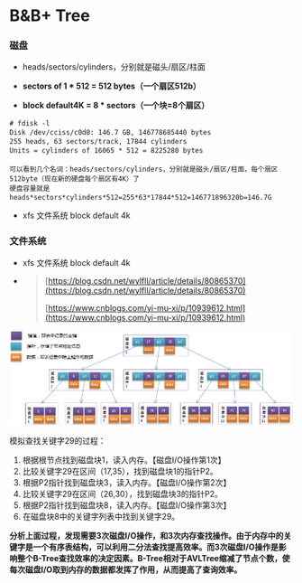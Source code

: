 # B&B+ Tree

### 磁盘

* heads/sectors/cylinders，分别就是磁头/扇区/柱面
* **sectors of 1 \* 512 = 512 bytes（一个扇区512b）**

* **block default4K  = 8 \* sectors（一个块=8个扇区）**

```shell
# fdisk -l
Disk /dev/cciss/c0d0: 146.7 GB, 146778685440 bytes
255 heads, 63 sectors/track, 17844 cylinders
Units = cylinders of 16065 * 512 = 8225280 bytes

可以看到几个名词：heads/sectors/cylinders，分别就是磁头/扇区/柱面，每个扇区512byte（现在新的硬盘每个扇区有4K）了
硬盘容量就是heads*sectors*cylinders*512=255*63*17844*512=146771896320b=146.7G
```

* xfs 文件系统  block default 4k

### 文件系统

* xfs 文件系统  block default 4k
* > [https://blog.csdn.net/wylfll/article/details/80865370](https://blog.csdn.net/wylfll/article/details/80865370)
  >
  > [https://www.cnblogs.com/yi-mu-xi/p/10939612.html](https://www.cnblogs.com/yi-mu-xi/p/10939612.html)

![](/assets/btree.png)

模拟查找关键字29的过程：

1. 根据根节点找到磁盘块1，读入内存。【磁盘I/O操作第1次】
2. 比较关键字29在区间（17,35），找到磁盘块1的指针P2。
3. 根据P2指针找到磁盘块3，读入内存。【磁盘I/O操作第2次】
4. 比较关键字29在区间（26,30），找到磁盘块3的指针P2。
5. 根据P2指针找到磁盘块8，读入内存。【磁盘I/O操作第3次】
6. 在磁盘块8中的关键字列表中找到关键字29。

**分析上面过程，发现需要3次磁盘I/O操作，和3次内存查找操作。由于内存中的关键字是一个有序表结构，可以利用二分法查找提高效率。而3次磁盘I/O操作是影响整个B-Tree查找效率的决定因素。B-Tree相对于AVLTree缩减了节点个数，使每次磁盘I/O取到内存的数据都发挥了作用，从而提高了查询效率。**

